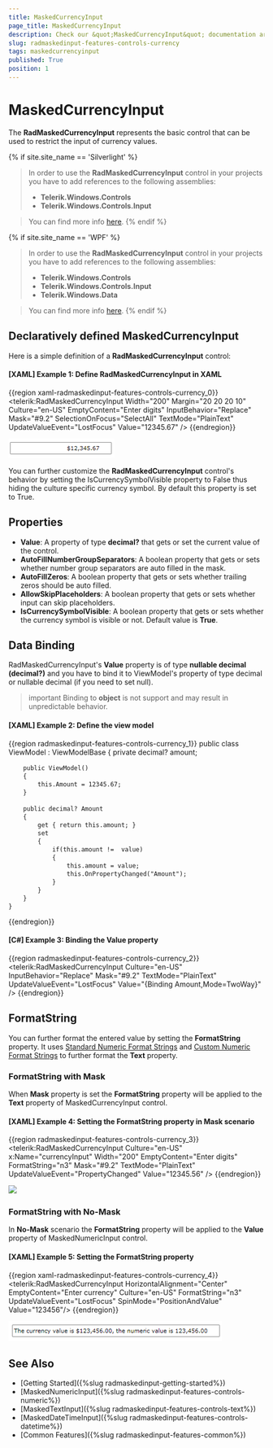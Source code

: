 ```yaml
---
title: MaskedCurrencyInput
page_title: MaskedCurrencyInput
description: Check our &quot;MaskedCurrencyInput&quot; documentation article for the RadMaskedInput WPF control.
slug: radmaskedinput-features-controls-currency
tags: maskedcurrencyinput
published: True
position: 1
---
```


# MaskedCurrencyInput

The __RadMaskedCurrencyInput__ represents the basic control that can be used to restrict the input of currency values.				

{% if site.site_name == 'Silverlight' %}
>In order to use the __RadMaskedCurrencyInput__ control in your projects you have to add references to the following assemblies:
>	- __Telerik.Windows.Controls__
>	- __Telerik.Windows.Controls.Input__  

>You can find more info [here](http://www.telerik.com/help/silverlight/installation-installing-controls-dependencies.html).
{% endif %}

{% if site.site_name == 'WPF' %} 
>In order to use the __RadMaskedCurrencyInput__ control in your projects you have to add references to the following assemblies:
>	- __Telerik.Windows.Controls__
>	- __Telerik.Windows.Controls.Input__
>	- __Telerik.Windows.Data__  

>You can find more info [here](http://www.telerik.com/help/wpf/installation-installing-controls-dependencies-wpf.html).
{% endif %}

## Declaratively defined MaskedCurrencyInput

Here is a simple definition of a __RadMaskedCurrencyInput__ control:				

#### __[XAML] Example 1: Define RadMaskedCurrencyInput in XAML__
{{region xaml-radmaskedinput-features-controls-currency_0}}
	<telerik:RadMaskedCurrencyInput Width="200"
	                                Margin="20 20 20 10"
	                                Culture="en-US"
	                                EmptyContent="Enter digits"
	                                InputBehavior="Replace"
	                                Mask="#9.2"
	                                SelectionOnFocus="SelectAll"
	                                TextMode="PlainText"
	                                UpdateValueEvent="LostFocus"
	                                Value="12345.67" />
{{endregion}}

![](images/radmaskedinput_currencyinput_default.png)

You can further customize the __RadMaskedCurrencyInput__ control's behavior by setting the IsCurrencySymbolVisible property to False thus hiding the culture specific currency symbol. By default this property is set to True.

## Properties

* __Value__: A property of type __decimal?__ that gets or set the current value of the control.
* __AutoFillNumberGroupSeparators__: A boolean property that gets or sets whether number group separators are auto filled in the mask.
* __AutoFillZeros__: A boolean property that gets or sets whether trailing zeros should be auto filled.
* __AllowSkipPlaceholders__: A boolean property that gets or sets whether input can skip placeholders.
* __IsCurrencySymbolVisible__: A boolean property that gets or sets whether the currency symbol is visible or not. Default value is __True__.

## Data Binding

RadMaskedCurrencyInput's __Value__ property is of type __nullable decimal (decimal?)__ and you have to bind it to ViewModel's property of type decimal or nullable decimal (if you need to set null). 

>important Binding to __object__ is not support and may result in unpredictable behavior.

#### __[XAML] Example 2: Define the view model__
{{region radmaskedinput-features-controls-currency_1}}
	public class ViewModel : ViewModelBase
	{
		private decimal? amount;
		
		public ViewModel()
		{
			this.Amount = 12345.67;
		}
		
		public decimal? Amount
        {
            get { return this.amount; }
            set
            {
                if(this.amount !=  value)
                {
                    this.amount = value;
                    this.OnPropertyChanged("Amount");
                }           
            }
        }	
	}
{{endregion}}

#### __[C#] Example 3: Binding the Value property__
{{region radmaskedinput-features-controls-currency_2}}
	<telerik:RadMaskedCurrencyInput Culture="en-US"
								   InputBehavior="Replace"
								   Mask="#9.2"
								   TextMode="PlainText"
								   UpdateValueEvent="LostFocus"
								   Value="{Binding Amount,Mode=TwoWay}" />
{{endregion}}


## FormatString

You can further format the entered value by setting the __FormatString__ property. It uses [Standard Numeric Format Strings](http://msdn.microsoft.com/en-us/library/dwhawy9k.aspx) and [Custom Numeric 
Format Strings](http://msdn.microsoft.com/en-us/library/0c899ak8.aspx) to further format the __Text__ property.				

### FormatString with Mask

When __Mask__ property is set the __FormatString__ property will be applied to the __Text__ property of MaskedCurrencyInput control. 

#### __[XAML] Example 4: Setting the FormatString property in Mask scenario__
{{region radmaskedinput-features-controls-currency_3}}
	<telerik:RadMaskedCurrencyInput Culture="en-US" x:Name="currencyInput" Width="200"
								   EmptyContent="Enter digits"
								   FormatString="n3"
								   Mask="#9.2"
								   TextMode="PlainText"
								   UpdateValueEvent="PropertyChanged"
								   Value="12345.56" />
	<StackPanel>
		<StackPanel Orientation="Horizontal">
			<TextBlock Text="Text is: "/>
			<TextBlock Text="{Binding Text,ElementName=currencyInput}"/>
		</StackPanel>
		<StackPanel Orientation="Horizontal">
			<TextBlock Text="Value is: "/>
			<TextBlock Text="{Binding Value,ElementName=currencyInput}"/>
		</StackPanel>
	</StackPanel>
{{endregion}}

![](images/radmaskedinput_currencyinput_format_string_withMask.png)

### FormatString with No-Mask

In __No-Mask__ scenario the __FormatString__ property will be applied to the __Value__ property of MaskedNumericInput control. 

#### __[XAML] Example 5: Setting the FormatString property__
{{region xaml-radmaskedinput-features-controls-currency_4}}
	<telerik:RadMaskedCurrencyInput HorizontalAlignment="Center"
	                                EmptyContent="Enter currency"
	                                Culture="en-US"
	                                FormatString="n3"
	                                UpdateValueEvent="LostFocus"
	                                SpinMode="PositionAndValue" 
	                                Value="123456"/>
{{endregion}}

![](images/radmaskedinput_currencyinput_format_string.png)


## See Also
 * [Getting Started]({%slug radmaskedinput-getting-started%})
 * [MaskedNumericInput]({%slug radmaskedinput-features-controls-numeric%})
 * [MaskedTextInput]({%slug radmaskedinput-features-controls-text%})
 * [MaskedDateTimeInput]({%slug radmaskedinput-features-controls-datetime%})
 * [Common Features]({%slug radmaskedinput-features-common%})